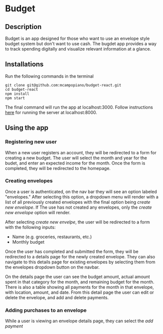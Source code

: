 # Budget

## Description
Budget is an app designed for those who want to use an envelope style budget system but don't want to use cash. The bugdet app provides a way to track spending digitally and visualize relevant information at a glance.

## Installations
Run the following commands in the terminal

```
git clone git@github.com:mcampopiano/budget-react.git
cd budget-react
npm install
npm start
```
The final command will run the app at localhost:3000.
Follow instructions [here](https://github.com/mcampopiano/budget-python) for running the server at localhost:8000.

## Using the app

### Registering new user
When a new user registers an account, they will be redirected to a form for creating a new budget. The user will select the month and year for the budet, and enter an expected income for the month. Once the form is completed, they will be redirected to the homepage.

### Creating envelopes
Once a user is authenticated, on the nav bar they will see an option labeled "envelopes." After selecting this option, a dropdown menu will render with a list of all previously created envelopes with the final option being *create new envelope*. If The use has not created any envelopes, only the *create new envelope* option will render.

After selecting *create new envelpe*, the user will be redirected to a form with the following inputs:
* Name (e.g. groceries, restaurants, etc.)
* Monthly budget

Once the user has completed and submitted the form, they will be redirected to a details page for the newly created envelope. They can also navigate to this details page for existing envelopes by selecting them from the envelopes dropdown button on the navbar.

On the details page the user can see the budget amount, actual amount spent in that category for the month, and remaining budget for the month. There is also a table showing all payments for the month in that envelope, with location, amount, and date. From this detail page the user can edit or delete the envelope, and add and delete payments.

### Adding purchases to an envelope
While a user is viewing an envelope details page, they can select the *add payment* 